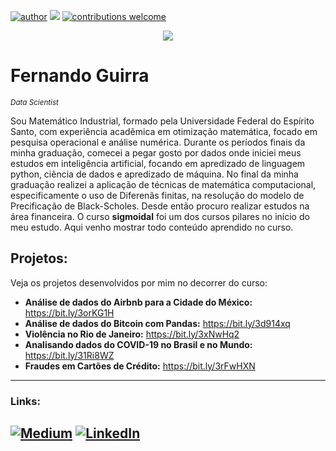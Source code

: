 [![author](https://img.shields.io/badge/author-FernandoGuirraS-red.svg)](https://www.linkedin.com/in/fernandoguirra) [![](https://img.shields.io/badge/python-3.7+-blue.svg)](https://www.python.org/downloads/release/python-365/) [![contributions welcome](https://img.shields.io/badge/contributions-welcome-brightgreen.svg?style=flat)](https://github.com/carlosfab/data_science/issues)

<p align="center">
  <img src="datascience.png" >
</p>

# Fernando Guirra 
<sub>*Data Scientist*</sub>

Sou Matemático Industrial, formado pela Universidade Federal do Espírito Santo, com experiência acadêmica em otimização matemática, focado em pesquisa operacional e análise numérica. Durante os períodos finais da minha graduação, comecei a pegar gosto por dados onde iniciei meus estudos em inteligência artificial, focando em apredizado de linguagem python, ciência de dados e apredizado de máquina. No final da minha graduação realizei a aplicação de técnicas de matemática computacional, especificamente o uso de Diferenãs finitas, na resolução do modelo de Precificação de Black-Scholes. Desde então procuro realizar estudos na área financeira. O curso **sigmoidal** foi um dos cursos pilares no início do meu estudo. Aqui venho mostrar todo conteúdo aprendido no curso.

## Projetos:
Veja os projetos desenvolvidos por mim no decorrer do curso:

* **Análise de dados do Airbnb para a Cidade do México:** https://bit.ly/3orKG1H
* **Análise de dados do Bitcoin com Pandas:** https://bit.ly/3d914xq
* **Violência no Rio de Janeiro:** https://bit.ly/3xNwHq2
* **Analisando dados do COVID-19 no Brasil e no Mundo:** https://bit.ly/31Ri8WZ
* **Fraudes em Cartões de Crédito:** https://bit.ly/3rFwHXN
---
### Links:
[![Medium](https://img.shields.io/badge/Medium-12100E?style=for-the-badge&logo=medium&logoColor=white)](https://medium.com/@guirradatatec) [![LinkedIn](https://img.shields.io/badge/LinkedIn-0077B5?style=for-the-badge&logo=linkedin&logoColor=white)](https://www.linkedin.com/in/fernandoguirra)
---
